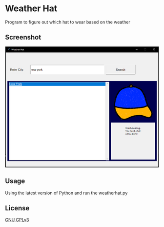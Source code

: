 # Weather Hat

Program to figure out which hat to wear based on the weather

## Screenshot

![Screenshot of the app](/images/screenshot1.PNG)

## Usage

Using the latest version of [Python](https://www.python.org/downloads/) and run the weatherhat.py

## License
[GNU GPLv3](https://choosealicense.com/licenses/gpl-3.0/)
